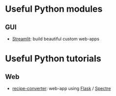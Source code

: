 # Useful Python modules
## GUI
- [Streamlit](https://docs.streamlit.io/en/latest/index.html): build beautiful custom web-apps
  
# Useful Python tutorials
## Web
- [recipe-converter](https://github.com/justinmklam/recipe-converter): web-app using [Flask](https://flask.palletsprojects.com/) / [Spectre](https://picturepan2.github.io/spectre/)